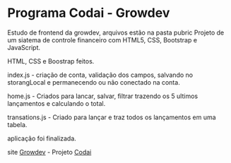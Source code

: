 # Programa Codai - Growdev
Estudo de frontend da growdev, arquivos estão na pasta pubric
Projeto de um siatema de controle financeiro com HTML5, CSS, Bootstrap e JavaScript.

HTML, CSS e Boostrap feitos.

index.js - criação de conta, validação dos campos, salvando no storangLocal e permanecendo ou não conectado na conta.

home.js - Criados para lancar, salvar, filtrar trazendo os 5 ultimos lançamentos e calculando o total.

transations.js - Criado para lançar e traz todos os lançamentos em uma tabela.

aplicação foi finalizada.

site [Growdev](https://www.growdev.com.br/) - Projeto [Codai](https://growdev.teachable.com/)